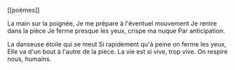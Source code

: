 [[poèmes]]

La main sur la poignée, 
Je me prépare à l'éventuel mouvement
Je rentre dans la pièce
Je ferme presque les yeux, crispe ma nuque
Par anticipation.

La danseuse étoile qui se meut
Si rapidement qu'à peine on ferme les yeux,
Elle va d'un bout à l'autre de la pièce.
La vie est si vive, trop vive.
On respire nous, humains.



